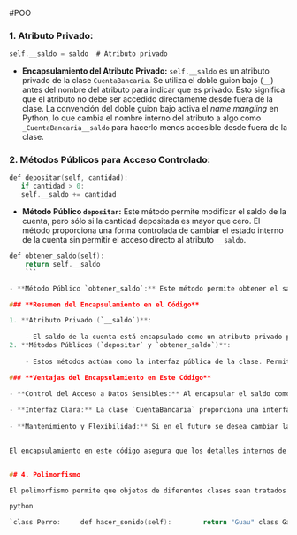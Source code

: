 #POO 
### **1. Atributo Privado:**


```c
self.__saldo = saldo  # Atributo privado
```

- **Encapsulamiento del Atributo Privado:** `self.__saldo` es un atributo privado de la clase `CuentaBancaria`. Se utiliza el doble guion bajo (`__`) antes del nombre del atributo para indicar que es privado. Esto significa que el atributo no debe ser accedido directamente desde fuera de la clase. La convención del doble guion bajo activa el _name mangling_ en Python, lo que cambia el nombre interno del atributo a algo como `_CuentaBancaria__saldo` para hacerlo menos accesible desde fuera de la clase.

### **2. Métodos Públicos para Acceso Controlado:**



```c
def depositar(self, cantidad):    
   if cantidad > 0:   
   self.__saldo += cantidad
```

- **Método Público `depositar`:** Este método permite modificar el saldo de la cuenta, pero sólo si la cantidad depositada es mayor que cero. El método proporciona una forma controlada de cambiar el estado interno de la cuenta sin permitir el acceso directo al atributo `__saldo`.


```c
def obtener_saldo(self):
    return self.__saldo
    ```

- **Método Público `obtener_saldo`:** Este método permite obtener el saldo actual de la cuenta. Proporciona una forma controlada de acceder al valor del atributo `__saldo` sin permitir modificaciones directas.

### **Resumen del Encapsulamiento en el Código**

1. **Atributo Privado (`__saldo`)**:
    
    - El saldo de la cuenta está encapsulado como un atributo privado para proteger el dato. Esto evita que el saldo sea accedido o modificado directamente desde fuera de la clase, lo cual es importante para mantener la integridad del estado del objeto.
2. **Métodos Públicos (`depositar` y `obtener_saldo`)**:
    
    - Estos métodos actúan como la interfaz pública de la clase. Permiten controlar cómo se modifica y se accede al saldo de la cuenta. `depositar` asegura que sólo se depositen cantidades positivas, y `obtener_saldo` permite leer el saldo sin permitir cambios directos.

### **Ventajas del Encapsulamiento en Este Código**

- **Control del Acceso a Datos Sensibles:** Al encapsular el saldo como un atributo privado, se evita que el saldo sea modificado de manera inadvertida desde fuera de la clase, lo cual protege la integridad de los datos.
    
- **Interfaz Clara:** La clase `CuentaBancaria` proporciona una interfaz clara para interactuar con el saldo mediante métodos específicos (`depositar` y `obtener_saldo`), facilitando la gestión y validación de las operaciones bancarias.
    
- **Mantenimiento y Flexibilidad:** Si en el futuro se desea cambiar la forma en que se maneja el saldo (por ejemplo, agregar más validaciones), se puede hacer sin afectar a las partes del código que usan la clase `CuentaBancaria`, siempre que la interfaz pública (los métodos) se mantenga consistente.
    

El encapsulamiento en este código asegura que los detalles internos de la clase se mantengan ocultos y sólo se expongan a través de métodos controlados, lo que mejora la robustez y la seguridad del código.


## 4. Polimorfismo

El polimorfismo permite que objetos de diferentes clases sean tratados como objetos de una clase común.

python

`class Perro:     def hacer_sonido(self):        return "Guau" class Gato:     def hacer_sonido(self):        return "Miau" def hacer_ruido(animal):     print(animal.hacer_sonido()) perro = Perro() gato = Gato() hacer_ruido(perro)  # Salida: Guau hacer_ruido(gato)   # Salida: Miau`